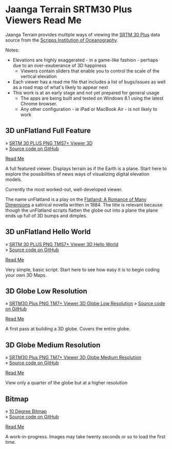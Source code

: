 Jaanga Terrain SRTM30 Plus  Viewers Read Me
===

<span style=display:none; >[View as web page]( http://jaanga.github.io/terrain-srtm30-plus-viewers/terrain-srtm30-plus-viewers.html "view the files as apps." ) <input value="<< You are here" size=15 style="font:bold 11pt monospace;border-width:0;" ></span>  

Jaanga Terrain provides multiple ways of viewing the [SRTM 30 Plus]( http://jaanga.github.io/terrain-srtm30-plus-r2/terrain-srtm30-plus.html ) data source from
the [Scripps Institution of Oceanography]( https://scripps.ucsd.edu/ ).

Notes: 

* Elevations are highly exaggerated - in a game-like fashion - perhaps due to an over-exuberance of 3D happiness
	* Viewers contain sliders that enable you to control the scale of the vertical elevation
* Each viewer has a read me file that includes a list of bugs/issues as well as a road map of what's likely to appear next
* This work is at an early stage and not yet prepared for general usage
	* The apps are being built and tested on Windows 8.1 using the latest Chrome browser.
	* Any other configuration - ie iPad or MacBook Air - is not likely to work 


## 3D unFlatland Full Feature

&raquo; [SRTM 30 PLUS PNG TMS7+ Viewer 3D]( http://jaanga.github.io/terrain-srtm30-plus-viewers/png-tms7-viewer-3d-unflatland-features/r1/png-tms7-viewer-3d.html )  
&raquo; [Source code on GitHub]( https://github.com/jaanga/terrain-srtm30-plus-viewers/tree/gh-pages/png-tms7-viewer-3d-unflatland-features )

[Read Me]( #http://jaanga.github.io/terrain-srtm30-plus-viewers/terrain-srtm30-plus-viewers.html#./png-tms7-viewer-3d-unflatland-features/readme.md# )

A full featured viewer. Displays terrain as if the Earth is a plane. Start here to explore the possibilities of news ways of visualizing digital elevation models.

Currently the most worked-out, well-developed viewer.

The name unFlatland is a play on the [Flatland: A Romance of Many Dimensions]( http://en.wikipedia.org/wiki/Flatland ) a satirical novella written in 1884. 
The title is relevant because though the unFlatland scripts flatten the globe out into a plane the plane ends up full of 3D bumps and dimples. 

## 3D unFlatland Hello World

&raquo; [SRTM 30 PLUS PNG TMS7+ Viewer 3D Hello World]( http://jaanga.github.io/terrain-srtm30-plus-viewers/png-tms7-viewer-3d-unflatland-hello-world/r1/png-tms7-viewer-3d-unflatland-hello-world.html )  
&raquo; [Source code on GitHub]( https://github.com/jaanga/terrain-srtm30-plus-viewers/blob/gh-pages/png-tms7-viewer-3d-unflatland-hello-world/r1/png-tms7-viewer-3d-unflatland-hello-world.html )

[Read Me]( #http://jaanga.github.io/terrain-srtm30-plus-viewers/terrain-srtm30-plus-viewers.html#./png-tms7-viewer-3d-unflatland-hello-world/readme.md# )

Very simple, basic script. Start here to see how easy it is to begin coding your own 3D Maps.


## 3D Globe Low Resolution

&raquo; [SRTM30 Plus PNG TM7+ Viewer 3D Globe Low Resolution]( http://jaanga.github.io/terrain-srtm30-plus-viewers/png-tms7-viewer-3d-globe/r1/png-tms7-viewer-3d-globe.html )
&raquo; [Source code on GitHub]( https://github.com/jaanga/terrain-srtm30-plus-viewers/tree/gh-pages/png-tms7-viewer-3d-globe-low )

[Read Me]( #http://jaanga.github.io/terrain-srtm30-plus-viewers/terrain-srtm30-plus-viewers.html#./png-tms7-viewer-3d-globe-low/readme.md# )

A first pass at building a 3D globe. Covers the entire globe.


## 3D Globe Medium Resolution

&raquo; [SRTM30 Plus PNG TM7+ Viewer 3D Globe Medium Resolution]( http://jaanga.github.io/terrain-srtm30-plus-viewers/png-tms7-viewer-3d-globe/r1/png-tms7-viewer-3d-globe.html )  
&raquo; [Source code on GitHub]( https://github.com/jaanga/terrain-srtm30-plus-viewers/tree/gh-pages/png-tms7-viewer-3d-globe-medium  )

[Read Me]( #http://jaanga.github.io/terrain-srtm30-plus-viewers/terrain-srtm30-plus-viewers.html#./png-tms7-viewer-3d-globe-low/readme.md# )

View only a quarter of the globe but at a higher resolution


## Bitmap

&raquo; [10 Degree Bitmap]( ./png-10degree-viewer-bitmap/r1/template-png-10degree-viewer-bitmap.html )  
&raquo; [Source code on GitHub]( https://github.com/jaanga/terrain-srtm30-plus-viewers/tree/gh-pages/png-1degree-viewer-bitmap )

[Read Me]( #http://jaanga.github.io/terrain-srtm30-plus-viewers/terrain-srtm30-plus-viewers.html#./png-1degree-viewer-bitmap/readme.md# )

A work-in-progress. Images may take twenty seconds or so to load the first time.












